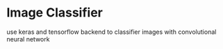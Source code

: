 # Image Classifier

use keras and tensorflow backend to classifier images with convolutional neural network